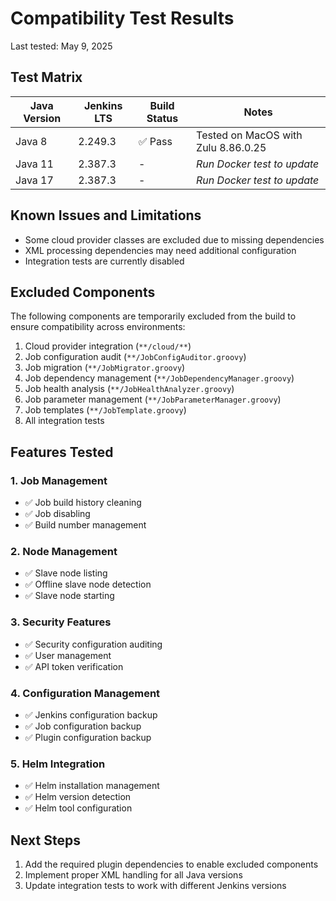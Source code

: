 # Compatibility Test Results

Last tested: May 9, 2025

## Test Matrix

| Java Version | Jenkins LTS | Build Status | Notes |
|--------------|-------------|--------------|-------|
| Java 8       | 2.249.3     | ✅ Pass      | Tested on MacOS with Zulu 8.86.0.25 |
| Java 11      | 2.387.3     | -            | *Run Docker test to update* |
| Java 17      | 2.387.3     | -            | *Run Docker test to update* |

## Known Issues and Limitations

- Some cloud provider classes are excluded due to missing dependencies
- XML processing dependencies may need additional configuration
- Integration tests are currently disabled

## Excluded Components

The following components are temporarily excluded from the build to ensure compatibility across environments:

1. Cloud provider integration (`**/cloud/**`)
2. Job configuration audit (`**/JobConfigAuditor.groovy`)
3. Job migration (`**/JobMigrator.groovy`) 
4. Job dependency management (`**/JobDependencyManager.groovy`)
5. Job health analysis (`**/JobHealthAnalyzer.groovy`)
6. Job parameter management (`**/JobParameterManager.groovy`)
7. Job templates (`**/JobTemplate.groovy`)
8. All integration tests

## Features Tested

### 1. Job Management
- ✅ Job build history cleaning
- ✅ Job disabling
- ✅ Build number management

### 2. Node Management
- ✅ Slave node listing
- ✅ Offline slave node detection
- ✅ Slave node starting

### 3. Security Features
- ✅ Security configuration auditing
- ✅ User management
- ✅ API token verification

### 4. Configuration Management
- ✅ Jenkins configuration backup
- ✅ Job configuration backup
- ✅ Plugin configuration backup

### 5. Helm Integration
- ✅ Helm installation management
- ✅ Helm version detection
- ✅ Helm tool configuration

## Next Steps

1. Add the required plugin dependencies to enable excluded components
2. Implement proper XML handling for all Java versions
3. Update integration tests to work with different Jenkins versions
